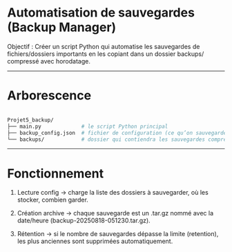 # Automatisation de sauvegardes (Backup Manager)
Objectif : Créer un script Python qui automatise les sauvegardes de fichiers/dossiers importants en les copiant dans un dossier backups/ compressé avec horodatage.

---

# Arborescence

```bash

Projet5_backup/
├── main.py             # le script Python principal
├── backup_config.json  # fichier de configuration (ce qu’on sauvegarde, où, combien)
└── backups/            # dossier qui contiendra les sauvegardes compressées


```

---

# Fonctionnement

1. Lecture config → charge la liste des dossiers à sauvegarder, où les stocker, combien garder.

2. Création archive → chaque sauvegarde est un .tar.gz nommé avec la date/heure (backup-20250818-051230.tar.gz).

3. Rétention → si le nombre de sauvegardes dépasse la limite (retention), les plus anciennes sont supprimées automatiquement.